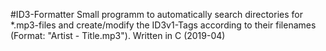 #ID3-Formatter
Small programm to automatically search directories for *.mp3-files and create/modify the ID3v1-Tags
according to their filenames (Format: "Artist - Title.mp3"). Written in C (2019-04)